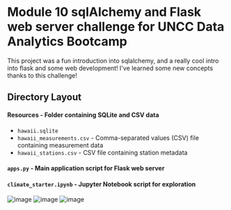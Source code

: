 # Module 10 sqlAlchemy and Flask web server challenge for UNCC Data Analytics Bootcamp
This project was a fun introduction into sqlalchemy, and a really cool intro into flask and some web development! I've learned some new concepts thanks to this challenge!

## Directory Layout

#### Resources - Folder containing SQLite and CSV data 
* `hawaii.sqlite`
* `hawaii_measurements.csv` - Comma-separated values (CSV) file containing measurement data
* `hawaii_stations.csv` - CSV file containing station metadata
#### `apps.py` - Main application script for Flask web server
#### `climate_starter.ipynb` - Jupyter Notebook script for exploration

![image](https://github.com/user-attachments/assets/a93d3b9c-8c1a-47e5-ba9b-ebfa99986499)
![image](https://github.com/user-attachments/assets/744d3cc1-07ed-487b-9004-ef161ad1df3c)
![image](https://github.com/user-attachments/assets/fb2be2be-9631-4a88-93db-111efd30dd71)
